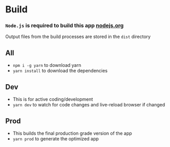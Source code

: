 # Build

### `Node.js` is required to build this app [nodejs.org](https://nodejs.org)

Output files from the build processes are stored in the `dist` directory

## All

- `npm i -g yarn` to download yarn
- `yarn install` to download the dependencies

## Dev

- This is for active coding/development
- `yarn dev` to watch for code changes and live-reload browser if changed

## Prod

- This builds the final production grade version of the app
- `yarn prod` to generate the optimized app
